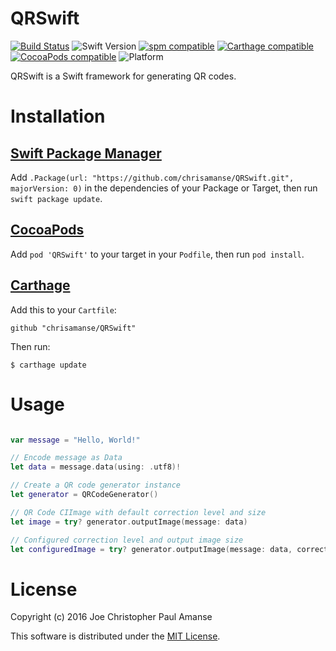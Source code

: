 # QRSwift
[![Build Status](https://travis-ci.org/chrisamanse/QRSwift.svg?branch=master)](https://travis-ci.org/chrisamanse/QRSwift)
![Swift Version](https://img.shields.io/badge/swift-3.0-orange.svg)
[![spm compatible](https://img.shields.io/badge/spm-compatible-4BC51D.svg?style=flat)](https://github.com/apple/swift-package-manager)
[![Carthage compatible](https://img.shields.io/badge/Carthage-compatible-4BC51D.svg?style=flat)](https://github.com/Carthage/Carthage)
[![CocoaPods compatible](https://img.shields.io/cocoapods/v/QRSwift.svg)](https://github.com/CocoaPods/CocoaPods)
![Platform](https://img.shields.io/badge/platform-ios%20%7C%20macos%20%7C%20tvos-lightgrey.svg)

QRSwift is a Swift framework for generating QR codes.

# Installation

## [Swift Package Manager](https://github.com/apple/swift-package-manager)

Add `.Package(url: "https://github.com/chrisamanse/QRSwift.git", majorVersion: 0)` in the dependencies of your Package or Target, then run `swift package update`.


## [CocoaPods](https://github.com/CocoaPods/CocoaPods)

Add `pod 'QRSwift'` to your target in your `Podfile`, then run `pod install`.

## [Carthage](https://github.com/Carthage/Carthage)

Add this to your `Cartfile`:

```
github "chrisamanse/QRSwift"
```

Then run:

```
$ carthage update
```

# Usage

```swift

var message = "Hello, World!"

// Encode message as Data
let data = message.data(using: .utf8)!

// Create a QR code generator instance
let generator = QRCodeGenerator()

// QR Code CIImage with default correction level and size
let image = try? generator.outputImage(message: data)

// Configured correction level and output image size
let configuredImage = try? generator.outputImage(message: data, correctionLevel: .M, size: CGSize(width: 512, height: 512))

```

# License

Copyright (c) 2016 Joe Christopher Paul Amanse

This software is distributed under the [MIT License](./LICENSE).
